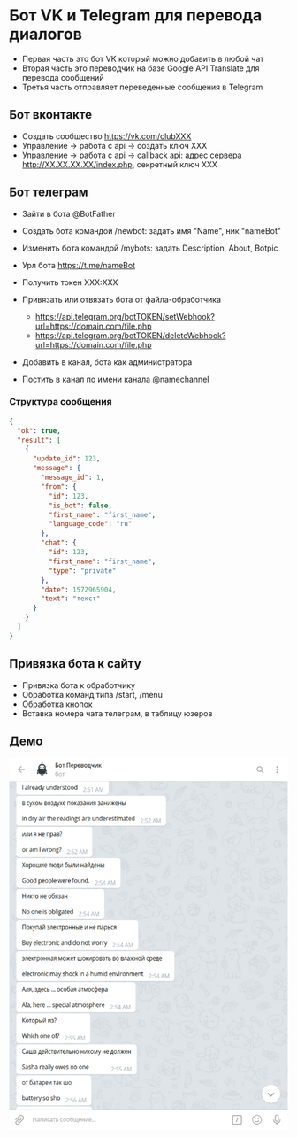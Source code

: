 # Бот VK и Telegram для перевода диалогов

- Первая часть это бот VK который можно добавить в любой чат
- Вторая часть это переводчик на базе Google API Translate для перевода сообщений
- Третья часть отправляет переведенные сообщения в Telegram

## Бот вконтакте

- Создать сообщество https://vk.com/clubXXX
- Управление -> работа с api -> создать ключ XXX
- Управление -> работа с api -> callback api: адрес сервера http://XX.XX.XX.XX/index.php, секретный ключ XXX

## Бот телеграм

- Зайти в бота @BotFather
- Создать бота командой /newbot: задать имя "Name", ник "nameBot"
- Изменить бота командой /mybots: задать Description, About, Botpic
- Урл бота https://t.me/nameBot
- Получить токен XXX:XXX
- Привязать или отвязать бота от файла-обработчика
    - https://api.telegram.org/botTOKEN/setWebhook?url=https://domain.com/file.php
    - https://api.telegram.org/botTOKEN/deleteWebhook?url=https://domain.com/file.php

- Добавить в канал, бота как администратора
- Постить в канал по имени канала @namechannel

### Структура сообщения

```json
{
  "ok": true,
  "result": [
    {
      "update_id": 123,
      "message": {
        "message_id": 1,
        "from": {
          "id": 123,
          "is_bot": false,
          "first_name": "first_name",
          "language_code": "ru"
        },
        "chat": {
          "id": 123,
          "first_name": "first_name",
          "type": "private"
        },
        "date": 1572965904,
        "text": "текст"
      }
    }
  ]
}
```

## Привязка бота к сайту

- Привязка бота к обработчику
- Обработка команд типа /start, /menu
- Обработка кнопок
- Вставка номера чата телеграм, в таблицу юзеров

## Демо

![Бот VK и Telegram для перевода диалогов](https://raw.githubusercontent.com/allexgalbert/workflow/main/TelegramBot/1.png "Бот VK и Telegram для перевода диалогов")